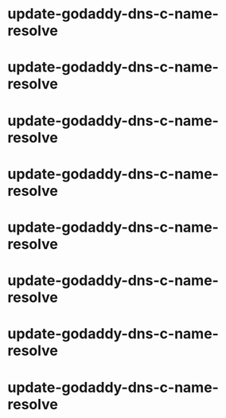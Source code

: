 # update-godaddy-dns-c-name-resolve
# update-godaddy-dns-c-name-resolve
# update-godaddy-dns-c-name-resolve
# update-godaddy-dns-c-name-resolve
# update-godaddy-dns-c-name-resolve
# update-godaddy-dns-c-name-resolve
# update-godaddy-dns-c-name-resolve
# update-godaddy-dns-c-name-resolve
